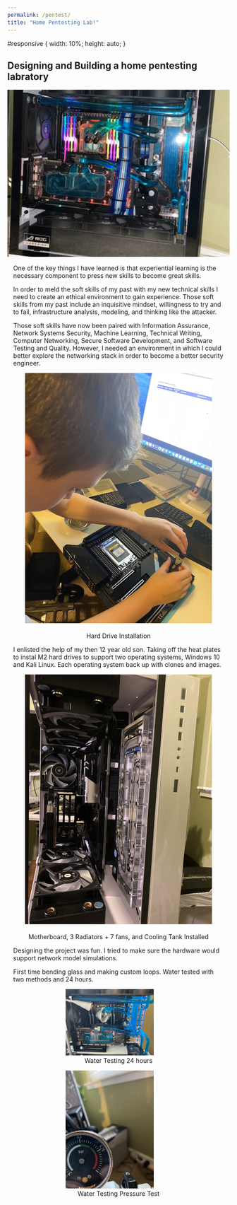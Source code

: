 ```yaml
---
permalink: /pentest/
title: "Home Pentesting Lab!"
---
```

 <style> .indented { padding-left: 10pt; padding-right: 10pt; } </style>
#responsive {  width: 10%;  height: auto; } 
## Designing and Building a home pentesting labratory
<center><img src ="https://github.com/dunhamc13/dunhamc13.github.io/blob/master/78B9E9F9-49A3-4C4E-88CB-4445A589B501.JPG?raw=true" width="600"></center>  
<p class="indented">One of the key things I have learned is that experiential learning is the necessary component to press new skills to become great skills.</p>
<p></p>
<p class="indented">In order to meld the soft skills of my past with my new technical skills I need to create an ethical environment to gain experience.  Those soft skills from my past include an inquisitive mindset, willingness to try and to fail, infrastructure analysis, modeling, and thinking like the attacker.  </p>
<p></p>
<p class="indented">Those soft skills have now been paired with Information Assurance, Network Systems Security, Machine Learning, Technical Writing, Computer Networking, Secure Software Development, and Software Testing and Quality.  However, I needed an environment in which I could better explore the networking stack in order to become a better security engineer.</p>
<p></p>
<p><center><figure><img src ="https://github.com/dunhamc13/dunhamc13.github.io/blob/master/634253D1-B2A2-4A9D-ADE2-8804C4D16050.JPG?raw=true" id="responsive"><img hspace="20"><figcaption>Hard Drive Installation</figcaption></figure></center></p>  
<p></p>
<p class="indented">I enlisted the help of my then 12 year old son.  Taking off the heat plates to instal M2 hard drives to support two operating systems, Windows 10 and Kali Linux.  Each operating system back up with clones and images.</p>
<p></p>
<p><center><figure><img src ="https://github.com/dunhamc13/dunhamc13.github.io/blob/master/BE33EBA4-576B-43B3-A34B-5BC8E8BFCB77.JPG?raw=true" id="responsive"><img hspace="20"><figcaption>Motherboard, 3 Radiators + 7 fans, and Cooling Tank Installed</figcaption></figure></center></p>  
<p></p>
<p class="indented">Designing the project was fun.  I tried to make sure the hardware would support network model simulations.</p>
<p></p>
<p class="indented">First time bending glass and making custom loops.  Water tested with two methods and 24 hours.</p>
<p></p>
<p><center><figure><img src ="https://github.com/dunhamc13/dunhamc13.github.io/blob/master/7A4F50B6-B98B-442A-A262-42010CC8A941.JPG?raw=true" width="200"><img hspace="20"><figcaption>Water Testing 24 hours</figcaption></figure></center></p>  
<p></p>
<p><center><figure><img src ="https://github.com/dunhamc13/dunhamc13.github.io/blob/master/75948376-A326-49D6-BDA8-BFD1882417EB.JPG?raw=true" width="200"><img hspace="20"><figcaption>Water Testing Pressure Test</figcaption></figure></center></p>  
